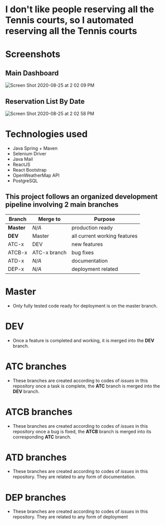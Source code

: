 I don't like people reserving all the Tennis courts, so I automated reserving all the Tennis courts 
==========================


 Screenshots
 ====================
 
  ## Main Dashboard
 ![Screen Shot 2020-08-25 at 2 02 09 PM](https://user-images.githubusercontent.com/35381714/91214285-dba04d00-e6e0-11ea-8e5c-d91db82113dd.png)
 
  ## Reservation List By Date
 ![Screen Shot 2020-08-25 at 2 02 58 PM](https://user-images.githubusercontent.com/35381714/91214302-dfcc6a80-e6e0-11ea-9dcc-1b9ca4f9e921.png)
 
 
 Technologies used
 =============
 * Java Spring + Maven
 * Selenium Driver
 * Java Mail
 * ReactJS
 * React Bootstrap
 * OpenWeatherMap API
 * PostgreSQL

## This project follows an organized development pipeline involving 2 main branches


| Branch        | Merge to      | Purpose                     |
| ------------- | ------------- |---------------------------- |
| **Master**    | *N/A*         | production ready            |
| **DEV**       | Master        | all current working features|
| ATC-x         | DEV           | new features                |
| ATCB-x        | ATC-x branch  | bug fixes                   |
| ATD-x         | *N/A*         | documentation               |
| DEP-x         | *N/A*         | deployment related          |


# Master

* Only fully tested code ready for deployment is on the master branch.

# DEV

* Once a feature is completed and working, it is merged into the **DEV** branch.

# ATC branches 

* These branches are created according to codes of *issues* in this repository
 once a task is complete, the **ATC** branch is merged into the **DEV** branch.
 
 # ATCB branches 

* These branches are created according to codes of *issues* in this repository
 once a bug is fixed, the **ATCB** branch is merged into its corresponding **ATC** branch.
 
 # ATD branches 

* These branches are created according to codes of *issues* in this repository. They are related to any form of documentation.
 
 # DEP branches 

* These branches are created according to codes of *issues* in this repository.
 They are related to any form of deployment
 
 
 
 
 

 
